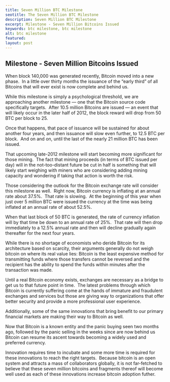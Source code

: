 ```yaml
---
title: Seven Million BTC Milestone
seotitle: The Seven Million BTC Milestone
description: Seven Million BTC Milestone
excerpt: Milestone - Seven Million Bitcoins Issued
keywords: btc milestone, btc milestone
alt: btc milestone
featured: 
layout: post
---
```


<h2>Milestone - Seven Million Bitcoins Issued</h2>

<p>When block 140,000 was generated recently, Bitcoin moved into a new phase.  In a little over thirty months the issuance of the “early third” of all Bitcoins that will ever exist is now complete and behind us.<p>

<p>While this milestone is simply a psychological threshold, we are approaching another milestone — one that the Bitcoin source code specifically targets.  After 10.5 million Bitcoins are issued — an event that will likely occur in the later half of 2012, the block reward will drop from 50 BTC per block to 25.<p>

<p>Once that happens, that pace of issuance will be sustained for about another four years, and then issuance will slow even further, to 12.5 BTC per block.  And on and on, until the last of the nearly 21 million BTC has been issued.<p>

<p>That upcoming late-2012 milestone will start becoming more significant for those mining.  The fact that mining proceeds (in terms of BTC issued per day) will in the not-too-distant future be cut in half is something that will likely start weighing with miners who are considering adding mining capacity and wondering if taking that action is worth the risk.<p>

<p>Those considering the outlook for the Bitcoin exchange rate will consider this milestone as well.  Right now, Bitcoin currency is inflating at an annual rate about 37.5%.  That rate is slowing.  At the beginning of this year when just over 5 million BTC were issued the currency at the time was being inflated at an annual rate of about 52.5%.<p>

<p>When that last block of 50 BTC is generated, the rate of currency inflation will by that time be down to an annual rate of 25%.  That rate will then drop immediately to a 12.5% annual rate and then will decline gradually again thereafter for the next four years.<p>

<p>While there is no shortage of economists who deride Bitcoin for its architecture based on scarcity, their arguments generally do not weigh bitcoin on where its real value lies: Bitcoin is the least expensive method for transmitting funds where those transfers cannot be reversed and the recipient has the ability to spend the funds within minutes after the transaction was made.<p>

<p>Until a real Bitcoin economy exists, exchanges are necessary as a bridge to get us to that future point in time.  The latest problems through which Bitcoin is currently suffering come at the hands of immature and fraudulent exchanges and services but those are giving way to organizations that offer better security and provide a more professional user experience.  <p>

<p>Additionally, some of the same innovations that bring benefit to our primary financial markets are making their way to Bitcoin as well.<p>

<p>Now that Bitcoin is a known entity and the panic buying seen two months ago, followed by the panic selling in the weeks since are now behind us Bitcoin can resume its ascent towards becoming a widely used and preferred currency.<p>

<p>Innovation requires time to incubate and some more time is required for these innovations to reach the right targets.  Because bitcoin is an open system and attracts a mass of collaborators globally, it is not far-fetched to believe that these seven million bitcoins and fragments thereof will become well used as each of these innovations increase bitcoin adoption futher.<p>

